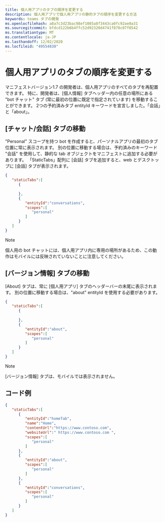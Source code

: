 ```yaml
---
title: 個人用アプリのタブの順序を変更する
description: 個人用アプリで個人用アプリの静的タブの順序を変更する方法
keywords: teams タブの開発
ms.openlocfilehash: a8a7c3d23bac98ef1085a8f3443ca0fc92ae0a31
ms.sourcegitcommit: bfdcd122b6b4ffc52d92320d4741f870c07f0542
ms.translationtype: MT
ms.contentlocale: ja-JP
ms.lasthandoff: 12/02/2020
ms.locfileid: "49554830"
---
```

# <a name="reorder-personal-app-tabs"></a>個人用アプリのタブの順序を変更する

マニフェストバージョン1.7 の開発者は、個人用アプリのすべてのタブを再配置できます。 特に、開発者は、[個人情報] タブヘッダー内の任意の場所にある "bot チャット" タブ (常に最初の位置に既定で指定されています) を移動することができます。 2つの予約済みタブ entityId キーワードを宣言しました。「会話」と「about」。

## <a name="moving-the-chatconversation-tab"></a>[チャット/会話] タブの移動

"Personal" スコープを持つ bot を作成すると、パーソナルアプリの最初のタブ位置に常に表示されます。 別の位置に移動する場合は、予約済みのキーワード "会話" を使用して、静的な tab オブジェクトをマニフェストに追加する必要があります。 「StaticTabs」配列に [会話] タブを追加すると、web とデスクトップに [会話] タブが表示されます。 

```json
{
   "staticTabs":[
      {
         
      },
      {
         "entityId":"conversations",
         "scopes":[
            "personal"
         ]
      }
   ]
}
```

> [!NOTE]
> 個人用の bot チャットには、個人用アプリ内に専用の場所があるため、この動作はモバイルには反映されていないことに注意してください。

## <a name="moving-the-about-tab"></a>[バージョン情報] タブの移動

[About] タブは、常に [個人用アプリ] タブのヘッダーバーの末尾に表示されます。 別の位置に移動する場合は、"about" entityId を使用する必要があります。

```json
{
   "staticTabs":[
      {
         
      },
      {
         "entityId":"about",
         "scopes":[
            "personal"
         ]
      }
   ]
}
```
> [!NOTE]
> [バージョン情報] タブは、モバイルでは表示されません。

## <a name="example-code"></a>コード例

```json
{
   "staticTabs":[
      {
         "entityId":"homeTab",
         "name":"Home",
         "contentUrl":"https://www.contoso.com",
         "websiteUrl":" https://www.contoso.com ",
         "scopes":[
            "personal"
         ]
      },
      {
         "entityId":"about",
         "scopes":[
            "personal"
         ]
      },
      {
         "entityId":"conversations",
         "scopes":[
            "personal"
         ]
      }
   ]
}
```

